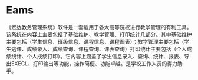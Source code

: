 # Eams
 《宏达教务管理系统》软件是一套适用于各大高等院校进行教学管理的有利工具。该系统在内容上主要包括了基础维护、教学管理、打印统计几部分。其中基础维护主要包括（学生信息、班级信息、课程信息、课程图表）；教学管理主要包括（学生逃课、成绩录入、成绩查询、课程查询、课表查询）打印统计主要包括（个人成绩统计、个人成绩打印）。它内容上涵盖了学生信息录入、查询、统计、报表、导出EXECL、打印输出等功能，操作简便、功能卓越。是学校工作人员的得力助手。
